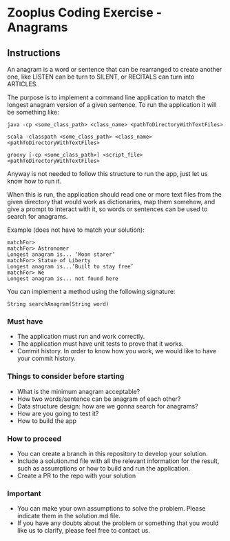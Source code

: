 Zooplus Coding Exercise - Anagrams
==================================

Instructions
------------

An anagram is a word or sentence that can be rearranged to create another one, like LISTEN can be turn to SILENT, or RECITALS can turn into ARTICLES.

The purpose is to implement a command line application to match the longest anagram version of a given sentence.
To run the application it will be something like:

```
java -cp <some_class_path> <class_name> <pathToDirectoryWithTextFiles>

scala -classpath <some_class_path> <class_name> <pathToDirectoryWithTextFiles>

groovy [-cp <some_class_path>] <script_file> <pathToDirectoryWithTextFiles>
```
Anyway is not needed to follow this structure to run the app, just let us know how to run it.

When this is run, the application should read one or more text files from the given directory that would work as dictionaries, map them somehow, and give a prompt to interact with it, so words or sentences can be used to search for anagrams.

Example (does not have to match your solution):
```$bash/ java -cp . org.awesome.App /some/dir
matchFor>
matchFor> Astronomer
Longest anagram is... ‘Moon starer’
matchFor> Statue of Liberty
Longest anagram is...’Built to stay free’
matchFor> We
Longest anagram is... not found here
```
You can implement a method using the following signature:

``` String searchAnagram(String word) ```

### Must have
* The application must run and work correctly.
* The application must have unit tests to prove that it works.
* Commit history. In order to know how you work, we would like to have your commit history.

### Things to consider before starting
* What is the minimum anagram acceptable?
* How two words/sentence can be anagram of each other?
* Data structure design: how are we gonna search for anagrams? 
* How are you going to test it?
* How to build the app

### How to proceed
* You can create a branch in this repository to develop your solution.
* Include a solution.md file with all the relevant information for the result, such as assumptions or how to build and run the application.
* Create a PR to the repo with your solution

### Important
* You can make your own assumptions to solve the problem. Please indicate them in the solution.md file.
* If you have any doubts about the problem or something that you would like us to clarify, please feel free to contact us.

